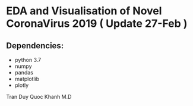 # EDA and Visualisation of Novel CoronaVirus 2019 ( Update 27-Feb )

## Dependencies:
- python 3.7
- numpy
- pandas
- matplotlib
- plotly

Tran Duy Quoc Khanh M.D
